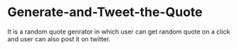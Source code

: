 # Generate-and-Tweet-the-Quote
It is a random quote genrator in which user can get random quote on a click and user can also post it on twitter.

